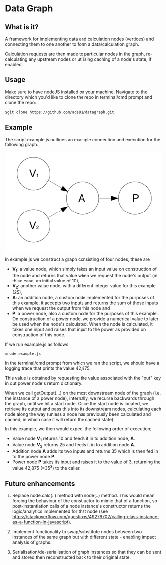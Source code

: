 # Data Graph

## What is it?

A framework for implementing data and calculation nodes (vertices) and connecting them to one another to form a data/calculation graph.

Calculation requests are then made to particular nodes in the graph, re-calculating any upstream nodes or utilising caching of a node's state, if enabled.

## Usage

Make sure to have nodeJS installed on your machine. Navigate to the directory which you'd like to clone the repo in terminal/cmd prompt and clone the repo:

    $git clone https://github.com/ads91/datagraph.git


## Example

The script example.js outlines an example connection and execution for the following graph.

![Image of Graph](https://github.com/ads91/datagraph/blob/master/images/example.png)

In example.js we construct a graph consisting of four nodes, these are

- **V<sub>1</sub>**: a value node, which simply takes an input value on construction of the node and returns that value when we request the node's output (in thise case, an initial value of 10),
- **V<sub>2</sub>**: another value node, with a different integer value for this example (25),
- **A**: an addition node, a custom node implemented for the purposes of this example, it accepts two inputs and returns the sum of those inputs when we request the output from this node and
- **P**: a power node, also a custom node for the purposes of this example. On construction of a power node, we provide a numerical value to later be used when the node's calculated. When the node is calculated, it takes one input and raises that input to the power as provided on construction of this node.

If we run example.js as follows

    $node example.js

In the terminal/cmd prompt from which we ran the script, we should have a logging trace that prints the value 42,875.

This value is obtained by requesting the value associated with the "out" key in out power node's return dictionary.

When we call getOutput(...) on the most downstream node of the graph (i.e. the instance of a power node), internally, we recurse backwards through the graph, until we hit a start node. Once the start node is located, we retrieve its output and pass this into its downstream nodes, calculating each node along the way (unless a node has previously been calculated and cached, in which case it will return the cached state).

In this example, we then would expect the following order of execution;

- Value node **V<sub>1</sub>** returns 10 and feeds it in to addition node, **A**.
- Value node **V<sub>2</sub>** returns 25 and feeds it in to addition node **A**. 
- Addition node **A** adds its two inputs and returns 35 which is then fed in to the power node **P**. 
- Power node **P** takes its input and raises it to the value of 3, returning the value 42,875 (=35<sup>3</sup>) to the caller.

## Future enhancements

1. Replace node.calc(..) method with node(..) method. This would mean forcing the behaviour of the constructor to mimic that of a function, so post-instantiation calls of a node instance's constructor returns the logic/analytics implemented for that node (see https://stackoverflow.com/questions/49279702/calling-class-instance-as-a-function-in-javascript).

2. Implement functionality to swap/substitute nodes between two instances of the same graph but with different state - enabling impact analysis of graphs.

3. Serialisation/de-serialisation of graph instances so that they can be sent and stored then reconstructed back to their original state.